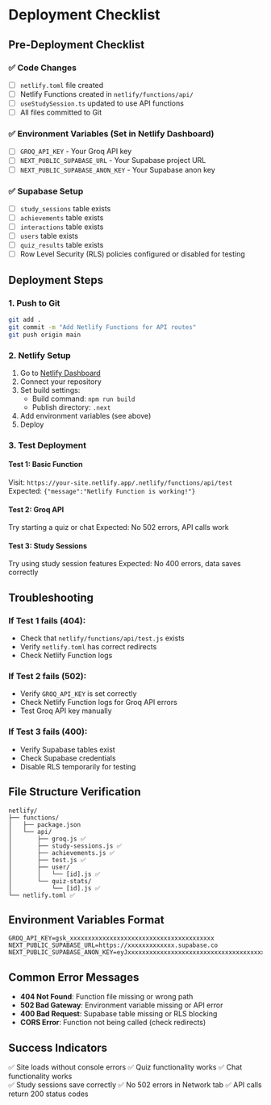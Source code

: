 # Deployment Checklist

## Pre-Deployment Checklist

### ✅ Code Changes
- [ ] `netlify.toml` file created
- [ ] Netlify Functions created in `netlify/functions/api/`
- [ ] `useStudySession.ts` updated to use API functions
- [ ] All files committed to Git

### ✅ Environment Variables (Set in Netlify Dashboard)
- [ ] `GROQ_API_KEY` - Your Groq API key
- [ ] `NEXT_PUBLIC_SUPABASE_URL` - Your Supabase project URL
- [ ] `NEXT_PUBLIC_SUPABASE_ANON_KEY` - Your Supabase anon key

### ✅ Supabase Setup
- [ ] `study_sessions` table exists
- [ ] `achievements` table exists
- [ ] `interactions` table exists
- [ ] `users` table exists
- [ ] `quiz_results` table exists
- [ ] Row Level Security (RLS) policies configured or disabled for testing

## Deployment Steps

### 1. Push to Git
```bash
git add .
git commit -m "Add Netlify Functions for API routes"
git push origin main
```

### 2. Netlify Setup
1. Go to [Netlify Dashboard](https://app.netlify.com/)
2. Connect your repository
3. Set build settings:
   - Build command: `npm run build`
   - Publish directory: `.next`
4. Add environment variables (see above)
5. Deploy

### 3. Test Deployment

#### Test 1: Basic Function
Visit: `https://your-site.netlify.app/.netlify/functions/api/test`
Expected: `{"message":"Netlify Function is working!"}`

#### Test 2: Groq API
Try starting a quiz or chat
Expected: No 502 errors, API calls work

#### Test 3: Study Sessions
Try using study session features
Expected: No 400 errors, data saves correctly

## Troubleshooting

### If Test 1 fails (404):
- Check that `netlify/functions/api/test.js` exists
- Verify `netlify.toml` has correct redirects
- Check Netlify Function logs

### If Test 2 fails (502):
- Verify `GROQ_API_KEY` is set correctly
- Check Netlify Function logs for Groq API errors
- Test Groq API key manually

### If Test 3 fails (400):
- Verify Supabase tables exist
- Check Supabase credentials
- Disable RLS temporarily for testing

## File Structure Verification

```
netlify/
├── functions/
│   ├── package.json
│   └── api/
│       ├── groq.js ✅
│       ├── study-sessions.js ✅
│       ├── achievements.js ✅
│       ├── test.js ✅
│       ├── user/
│       │   └── [id].js ✅
│       └── quiz-stats/
│           └── [id].js ✅
└── netlify.toml ✅
```

## Environment Variables Format

```
GROQ_API_KEY=gsk_xxxxxxxxxxxxxxxxxxxxxxxxxxxxxxxxxxxxxxxx
NEXT_PUBLIC_SUPABASE_URL=https://xxxxxxxxxxxxx.supabase.co
NEXT_PUBLIC_SUPABASE_ANON_KEY=eyJxxxxxxxxxxxxxxxxxxxxxxxxxxxxxxxxxxxxxxxx
```

## Common Error Messages

- **404 Not Found**: Function file missing or wrong path
- **502 Bad Gateway**: Environment variable missing or API error
- **400 Bad Request**: Supabase table missing or RLS blocking
- **CORS Error**: Function not being called (check redirects)

## Success Indicators

✅ Site loads without console errors
✅ Quiz functionality works
✅ Chat functionality works  
✅ Study sessions save correctly
✅ No 502 errors in Network tab
✅ API calls return 200 status codes 